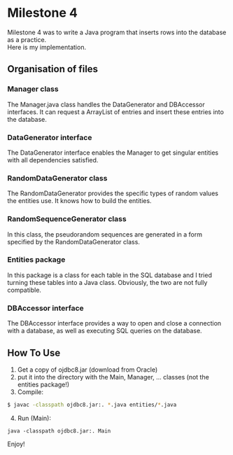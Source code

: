 # Milestone 4

Milestone 4 was to write a Java program that inserts rows into the database as a practice.    
Here is my implementation.

## Organisation of files

### Manager class

The Manager.java class handles the DataGenerator and DBAccessor interfaces. It can request a ArrayList of entries and insert these entries into the database.

### DataGenerator interface

The DataGenerator interface enables the Manager to get singular entities with all dependencies satisfied.

### RandomDataGenerator class

The RandomDataGenerator provides the specific types of random values the entities use. It knows how to build the entities.

### RandomSequenceGenerator class

In this class, the pseudorandom sequences are generated in a form specified by the RandomDataGenerator class.

### Entities package

In this package is a class for each table in the SQL database and I tried turning these tables into a Java class. Obviously, the two are not fully compatible.

### DBAccessor interface

The DBAccessor interface provides a way to open and close a connection with a database, as well as executing SQL queries on the database.

## How To Use

1) Get a copy of ojdbc8.jar (download from Oracle)
2) put it into the directory with the Main, Manager, ... classes (not the entities package!)
3) Compile:
```bash
$ javac -classpath ojdbc8.jar:. *.java entities/*.java
```
4) Run (Main):
```$ bash
java -classpath ojdbc8.jar:. Main
```
Enjoy!
